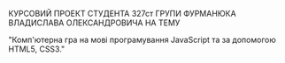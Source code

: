 КУРСОВИЙ ПРОЕКТ СТУДЕНТА 327ст ГРУПИ ФУРМАНЮКА ВЛАДИСЛАВА ОЛЕКСАНДРОВИЧА НА ТЕМУ

"Комп'ютерна гра на мові програмування JavaScript та за допомогою HTML5, CSS3."